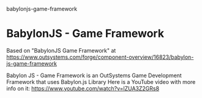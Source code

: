 babylonjs-game-framework
# BabylonJS - Game Framework

Based on "BabylonJS Game Framework" at https://www.outsystems.com/forge/component-overview/16823/babylon-js-game-framework

Babylon JS - Game Framework is an OutSystems Game Development Framework that uses Babylon.js Library Here is a YouTube video with more info on it: https://www.youtube.com/watch?v=lZUA3Z2GRs8
